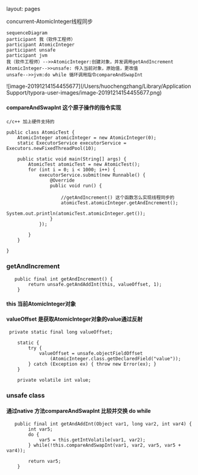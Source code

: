 layout: pages



concurrent-AtomicInteger线程同步

```mermaid
sequenceDiagram
participant 我（软件工程师）
participant AtomicInteger
participant unsafe
participant jvm
我（软件工程师）-->>AtomicInteger:创建对象，并发调用getAndIncrement
AtomicInteger-->>unsafe: 传入当前对象，原始值，更改值
unsafe-->>jvm:do while 循环调用指令compareAndSwapInt

```

![image-20191214154455677](/Users/huochengzhang/Library/Application Support/typora-user-images/image-20191214154455677.png)

#### compareAndSwapInt 这个原子操作的指令实现

```
c/c++ 加上硬件支持的
```



```
public class AtomicTest {
    AtomicInteger atomicInteger = new AtomicInteger(0);
    static ExecutorService executorService = Executors.newFixedThreadPool(10);

    public static void main(String[] args) {
        AtomicTest atomicTest = new AtomicTest();
        for (int i = 0; i < 1000; i++) {
            executorService.submit(new Runnable() {
                @Override
                public void run() {

                    //getAndIncrement() 这个函数怎么实现线程同步的
                    atomicTest.atomicInteger.getAndIncrement();
                    System.out.println(atomicTest.atomicInteger.get());
                }
            });

        }
    }

}
```



### getAndIncrement

```
   public final int getAndIncrement() {
        return unsafe.getAndAddInt(this, valueOffset, 1);
    }
```

#### this 当前AtomicInteger对象

#### valueOffset 是获取AtomicInteger对象的value通过反射

```
 private static final long valueOffset;

    static {
        try {
            valueOffset = unsafe.objectFieldOffset
                (AtomicInteger.class.getDeclaredField("value"));
        } catch (Exception ex) { throw new Error(ex); }
    }

    private volatile int value;
```



### unsafe class

#### 通过native 方法compareAndSwapInt 比较并交换 do while

```
   public final int getAndAddInt(Object var1, long var2, int var4) {
        int var5;
        do {
            var5 = this.getIntVolatile(var1, var2);
        } while(!this.compareAndSwapInt(var1, var2, var5, var5 + var4));

        return var5;
    }
```

